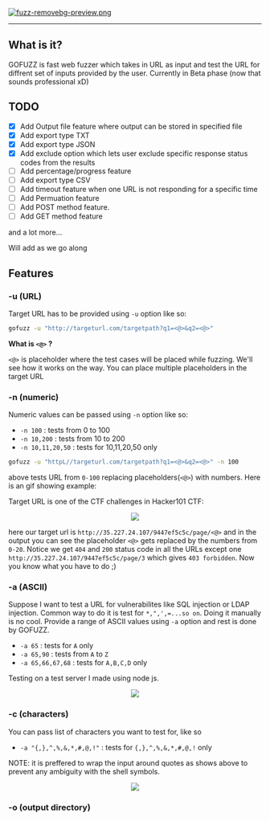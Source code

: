[![fuzz-removebg-preview.png](https://i.postimg.cc/VsxCTCxS/fuzz-removebg-preview.png)](https://postimg.cc/rz9sRKFc)

<hr />

## What is it?

GOFUZZ is fast web fuzzer which takes in URL as input and test the URL for diffrent set of inputs provided by the user.
Currently in Beta phase (now that sounds professional xD)

## TODO

- [x] Add Output file feature where output can be stored in specified file
- [X] Add export type TXT 
- [x] Add export type JSON
- [x] Add exclude option which lets user exclude specific response status codes from the results
- [ ] Add percentage/progress feature
- [ ] Add export type CSV
- [ ] Add timeout feature when one URL is not responding for a specific time
- [ ] Add Permuation feature
- [ ] Add POST method feature.
- [ ] Add GET method feature  

and a lot more... 

Will add as we go along

## Features

### -u (URL)

Target URL has to be provided using `-u` option like so:

```bash
gofuzz -u "http://targeturl.com/targetpath?q1=<@>&q2=<@>"
```
**What is `<@>` ?**

`<@>` is placeholder where the test cases will be placed while fuzzing. We'll see how it works on the way. You can place multiple placeholders in the target URL

### 

### -n (numeric)

Numeric values can be passed using `-n` option like so:

- `-n 100` : tests from 0 to 100
- `-n 10,200` : tests from 10 to 200
- `-n 10,11,20,50` : tests for 10,11,20,50 only

```bash
gofuzz -u "httpL//targeturl.com/targetpath?q1=<@>&q2=<@>" -n 100
```

above tests URL from `0-100` replacing placeholders(`<@>`) with numbers. Here is an gif showing example:

Target URL is one of the CTF challenges in Hacker101 CTF:

<p align="center">
  <img src="https://i.imgur.com/Q8UAmIY.gif" />
</p>

here our target url is `http://35.227.24.107/9447ef5c5c/page/<@>` and in the output you can see the placeholder `<@>` gets replaced by the numbers from `0-20`. Notice we get `404` and `200` status code in all the URLs except one `http://35.227.24.107/9447ef5c5c/page/3` which gives `403 forbidden`. Now you know what you have to do ;)

### -a (ASCII)

Suppose I want to test a URL for vulnerabilites like SQL injection or LDAP injection. Common way to do it is test for `*,",',=...so on`. Doing it manually is no cool. Provide a range of ASCII values using `-a` option and rest is done by GOFUZZ.

- `-a 65` : tests for `A` only
- `-a 65,90` : tests from `A` to `Z`
- `-a 65,66,67,68` : tests for `A,B,C,D` only

Testing on a test server I made using node js.

<p align="center">
   <img src="https://i.imgur.com/f1Qk8DY.gif" />
</p>

### -c (characters)

You can pass list of characters you want to test for, like so

- `-a "{,},^,%,&,*,#,@,!"` : tests for `{,},^,%,&,*,#,@,!` only

NOTE: it is preffered to wrap the input around quotes as shows above to prevent any ambiguity with the shell symbols.

<p align="center">
   <img src="https://i.imgur.com/XwHwylq.gif" />
</p>

### -o (output directory)

